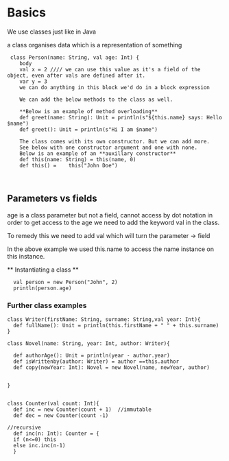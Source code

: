# Basics 


We use classes just like in Java

a class organises data which is a representation of something

```
 class Person(name: String, val age: Int) {
    body
    val x = 2 //// we can use this value as it's a field of the object, even after vals are defined after it.
    var y = 3
    we can do anything in this block we'd do in a block expression

    We can add the below methods to the class as well. 

    **Below is an example of method overloading**
    def greet(name: String): Unit = println(s"${this.name} says: Hello $name")
    def greet(): Unit = println(s"Hi I am $name")

    The class comes with its own constructor. But we can add more. 
    See below with one constructor argument and one with none. 
    Below is an example of an **auxillary constructor**
    def this(name: String) = this(name, 0)
    def this() =    this("John Doe")



```

## Parameters vs fields

  age is a class parameter but not a field, cannot access by dot notation in order to get access to the age we need to add the keyword val in the class.
  
  To remedy this we need to add val which will turn the parameter -> field

In the above example we used this.name to access the name instance on this instance.

** Instantiating a class ** 

```
  val person = new Person("John", 2)
  println(person.age)
```

### Further class examples 

```
class Writer(firstName: String, surname: String,val year: Int){
  def fullName(): Unit = println(this.firstName + " " + this.surname)
}

class Novel(name: String, year: Int, author: Writer){

  def authorAge(): Unit = println(year - author.year)
  def isWrittenby(author: Writer) = author ==this.author
  def copy(newYear: Int): Novel = new Novel(name, newYear, author)


}


class Counter(val count: Int){
  def inc = new Counter(count + 1)  //immutable
  def dec = new Counter(count -1)

//recursive
  def inc(n: Int): Counter = {
  if (n<=0) this
  else inc.inc(n-1)
  }

```



